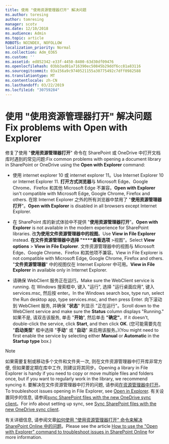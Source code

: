 ```yaml
---
title: 使用 "使用资源管理器打开" 解决问题
ms.author: toresing
author: tomresing
manager: scotv
ms.date: 12/10/2018
ms.audience: Admin
ms.topic: article
ROBOTS: NOINDEX, NOFOLLOW
localization_priority: Normal
ms.collection: Adm_O365
ms.custom: ''
ms.assetid: ed852342-e33f-4450-8400-63d30df09476
ms.openlocfilehash: 03bb3ad01a716390ec50845b29ddf6cc81a83116
ms.sourcegitcommit: 03a156a9c9740521155a30775492c7dff0982588
ms.translationtype: MT
ms.contentlocale: zh-CN
ms.lasthandoff: 03/22/2019
ms.locfileid: "30759284"
---
```

# <a name="fix-problems-with-open-with-explorer"></a><span data-ttu-id="2b4b2-102">使用 "使用资源管理器打开" 解决问题</span><span class="sxs-lookup"><span data-stu-id="2b4b2-102">Fix problems with Open with Explorer</span></span>

<span data-ttu-id="2b4b2-103">修复了使用 "**使用资源管理器打开**" 命令在 SharePoint 或 OneDrive 中打开文档库时遇到的常见问题:</span><span class="sxs-lookup"><span data-stu-id="2b4b2-103">Fix common problems with opening a document library in SharePoint or OneDrive using the **Open with Explorer** command:</span></span> 
  
- <span data-ttu-id="2b4b2-104">使用 internet explorer 10 或 internet explorer 11。</span><span class="sxs-lookup"><span data-stu-id="2b4b2-104">Use Internet Explorer 10 or Internet Explorer 11.</span></span> <span data-ttu-id="2b4b2-105">**打开方式浏览器**与 Microsoft Edge、Google Chrome、Firefox 和其他 Microsoft Edge 不兼容。</span><span class="sxs-lookup"><span data-stu-id="2b4b2-105">**Open with Explorer** isn't compatible with Microsoft Edge, Google Chrome, Firefox and others.</span></span> <span data-ttu-id="2b4b2-106">在除 Internet Explorer 之外的所有浏览器中禁用了 "**使用资源管理器打开**"。</span><span class="sxs-lookup"><span data-stu-id="2b4b2-106">**Open with Explorer** is disabled in all browsers except Internet Explorer.</span></span> 
    
- <span data-ttu-id="2b4b2-107">在 SharePoint 库的新式体验中不提供 "**使用资源管理器打开**"。</span><span class="sxs-lookup"><span data-stu-id="2b4b2-107">**Open with Explorer** is not available in the modern experience for SharePoint libraries.</span></span> <span data-ttu-id="2b4b2-108">改**为使用文件资源管理器中的视图**。</span><span class="sxs-lookup"><span data-stu-id="2b4b2-108">Use **View in File Explorer** instead.</span></span> <span data-ttu-id="2b4b2-109">**在文件资源管理器中选择 "\*\*\*\*查看选项** \>视图"。</span><span class="sxs-lookup"><span data-stu-id="2b4b2-109">Select **View options** \> **View in File Explorer**.</span></span> <span data-ttu-id="2b4b2-110">文件资源管理器中的视图与 Microsoft Edge、Google Chrome、Firefox 和其他项不兼容。</span><span class="sxs-lookup"><span data-stu-id="2b4b2-110">View in File Explorer is not compatible with Microsoft Edge, Google Chrome, Firefox and others.</span></span> <span data-ttu-id="2b4b2-111">"**文件资源管理器**" 中的视图仅在 Internet Explorer 中可用。</span><span class="sxs-lookup"><span data-stu-id="2b4b2-111">**View in File Explorer** in available only in Internet Explorer.</span></span> 
    
- <span data-ttu-id="2b4b2-112">请确保 WebClient 服务正在运行。</span><span class="sxs-lookup"><span data-stu-id="2b4b2-112">Make sure the WebClient service is running.</span></span> <span data-ttu-id="2b4b2-113">在 Windows 搜索框中, 键入 "运行", 选择 "运行桌面应用", 键入 services.msc, 然后按 enter。</span><span class="sxs-lookup"><span data-stu-id="2b4b2-113">In the Windows search box, type run, select the Run desktop app, type services.msc, and then press Enter.</span></span> <span data-ttu-id="2b4b2-114">向下滚动到 WebClient 服务, 并确保 "**状态**" 列显示 "正在运行"。</span><span class="sxs-lookup"><span data-stu-id="2b4b2-114">Scroll down to the WebClient service and make sure the **Status** column displays "Running."</span></span> <span data-ttu-id="2b4b2-115">如果不是, 请双击该服务, 单击 "**开始**", 然后单击 **"确定"**。</span><span class="sxs-lookup"><span data-stu-id="2b4b2-115">If it doesn't, double-click the service, click **Start**, and then click **OK**.</span></span> <span data-ttu-id="2b4b2-116">(您可能需要先在 "**启动类型**" 框中选择 "**手动**" 或 "**自动**" 来启用该服务。)</span><span class="sxs-lookup"><span data-stu-id="2b4b2-116">(You might need to first enable the service by selecting either **Manual** or **Automatic** in the **Startup type** box.)</span></span> 
    
> [!NOTE]
> <span data-ttu-id="2b4b2-117">如果需要复制或移动多个文件和文件夹一次, 则在文件资源管理器中打开库非常方便, 但如果要定期在库中工作, 则建议将其同步。</span><span class="sxs-lookup"><span data-stu-id="2b4b2-117">Opening a library in File Explorer is handy if you need to copy or move multiple files and folders once, but if you want to regularly work in the library, we recommend syncing it.</span></span> <span data-ttu-id="2b4b2-118">要解决在文件资源管理器中打开的问题, 请参阅[在资源管理器中打开](https://go.microsoft.com/fwlink/?linkid=871665)。</span><span class="sxs-lookup"><span data-stu-id="2b4b2-118">To troubleshoot issues opening in File Explorer, see [Open in Explorer](https://go.microsoft.com/fwlink/?linkid=871665).</span></span> <span data-ttu-id="2b4b2-119">有关设置同步的信息, 请参阅[sync SharePoint files with the new OneDrive sync client](https://go.microsoft.com/fwlink/?linkid=871666)。</span><span class="sxs-lookup"><span data-stu-id="2b4b2-119">For info about setting up sync, see [Sync SharePoint files with the new OneDrive sync client](https://go.microsoft.com/fwlink/?linkid=871666).</span></span>
  
<span data-ttu-id="2b4b2-120">有关详细信息, 请参阅文章[如何使用 "使用资源管理器打开" 命令来解决 SharePoint Online 中的问题](https://support.office.com/article/How-to-use-the-Open-with-Explorer-command-to-troubleshoot-issues-in-SharePoint-Online-87155331-0c92-4224-a4c1-da5c21c4ade4)。</span><span class="sxs-lookup"><span data-stu-id="2b4b2-120">Please see the article [How to use the "Open with Explorer" command to troubleshoot issues in SharePoint Online](https://support.office.com/article/How-to-use-the-Open-with-Explorer-command-to-troubleshoot-issues-in-SharePoint-Online-87155331-0c92-4224-a4c1-da5c21c4ade4) for more information.</span></span> 
  

